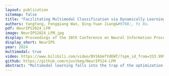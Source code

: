 ```yaml
---
layout: publication
sitemap: false
title: "Facilitating Multimodal Classification via Dynamically Learning Modality Gap"
authors: YangYang, Fengqiang Wan, Qing-Yuan Jiang&#9768;, Yi Xu.
pdf: NeurIPS2024_LFM
image: NeurIPS2024_LFM.jpg
display: Proceedings of the 38th Conference on Neural Information Processing Systems
display_short: NeurIPS
year: 2024
multimodal: true
video: https://www.bilibili.com/video/BV16GmfYdEWT/?spm_id_from=333.999.0.0&vd_source=4bf56fd239e8e4bb57f149a83770f878
github: https://github.com/njustkmg/NeurIPS24-LFM
abstract: "Multimodal learning falls into the trap of the optimization dilemma due to the modality imbalance phenomenon, leading to unsatisfactory performance in real applications. A core reason for modality imbalance is that the models of each modality converge at different rates. Many attempts naturally focus on adjusting learning procedures adaptively. Essentially, the reason why models converge at different rates is because the difficulty of fitting category labels is inconsistent for each modality during learning. From the perspective of fitting labels, we find that appropriate positive intervention label fitting can correct this difference in learning ability. By exploiting the ability of contrastive learning to intervene in the learning of category label fitting, we propose a novel multimodal learning approach that dynamically integrates unsupervised contrastive learning and supervised multimodal learning to address the modality imbalance problem. We find that a simple yet heuristic integration strategy can significantly alleviate the modality imbalance phenomenon. Moreover, we design a learning-based integration strategy to integrate two losses dynamically, further improving the performance. Experiments on widely used datasets demonstrate the superiority of our method compared with state-of-the-art (SOTA) multimodal learning approaches. The code is available at https://github.com/njustkmg/NeurIPS24-LFM."
---
```

